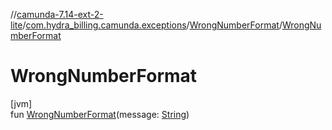 //[camunda-7.14-ext-2-lite](../../../index.md)/[com.hydra_billing.camunda.exceptions](../index.md)/[WrongNumberFormat](index.md)/[WrongNumberFormat](-wrong-number-format.md)

# WrongNumberFormat

[jvm]\
fun [WrongNumberFormat](-wrong-number-format.md)(message: [String](https://kotlinlang.org/api/latest/jvm/stdlib/kotlin/-string/index.html))
